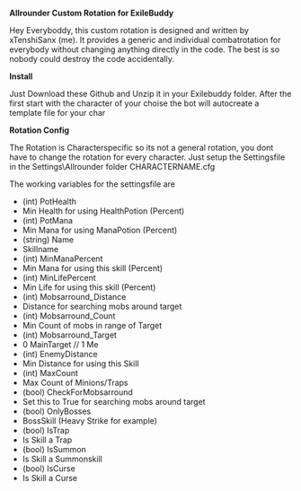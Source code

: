 **Allrounder Custom Rotation for ExileBuddy**

Hey Everyboddy,
this custom rotation is designed and written by xTenshiSanx (me).
It provides a generic and individual combatrotation for everybody without changing anything directly in the code.
The best is so nobody could destroy the code accidentally.

**Install**

Just Download these Github and Unzip it in your Exilebuddy folder.
After the first start with the character of your choise the bot will autocreate a template file for your char

**Rotation Config**

The Rotation is Characterspecific so its not a general rotation, you dont have to change the rotation for every character.
Just setup the Settingsfile in the Settings\Allrounder folder CHARACTERNAME.cfg

The working variables for the settingsfile are
- (int) PotHealth
- Min Health for using HealthPotion (Percent)
- (int) PotMana
- Min Mana for using ManaPotion (Percent)
- (string) Name
- Skillname
- (int) MinManaPercent
- Min Mana for using this skill (Percent)
- (int) MinLifePercent
- Min Life for using this skill (Percent)
- (int) Mobsarround_Distance
- Distance for searching mobs around target
- (int) Mobsarround_Count
- Min Count of mobs in range of Target
- (int) Mobsarround_Target
- 0 MainTarget // 1 Me
- (int) EnemyDistance
- Min Distance for using this Skill
- (int) MaxCount
- Max Count of Minions/Traps
- (bool) CheckForMobsarround
- Set this to True for searching mobs around target
- (bool) OnlyBosses
- BossSkill (Heavy Strike for example)
- (bool) IsTrap
- Is Skill a Trap
- (bool) IsSummon
- Is Skill a Summonskill
- (bool) IsCurse
- Is Skill a Curse
